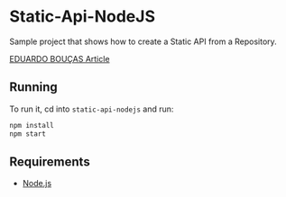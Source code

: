 # Static-Api-NodeJS

Sample project that shows how to create a Static API from a Repository.

[EDUARDO BOUÇAS Article](https://css-tricks.com/creating-static-api-repository/)

## Running

To run it, cd into `static-api-nodejs` and run:

```bash
npm install
npm start
```

## Requirements

* [Node.js](http://nodejs.org/)